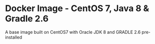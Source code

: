 # Docker Image - CentOS 7, Java 8 & Gradle 2.6
A base image built on CentOS7 with Oracle JDK 8 and GRADLE 2.6 pre-installed
